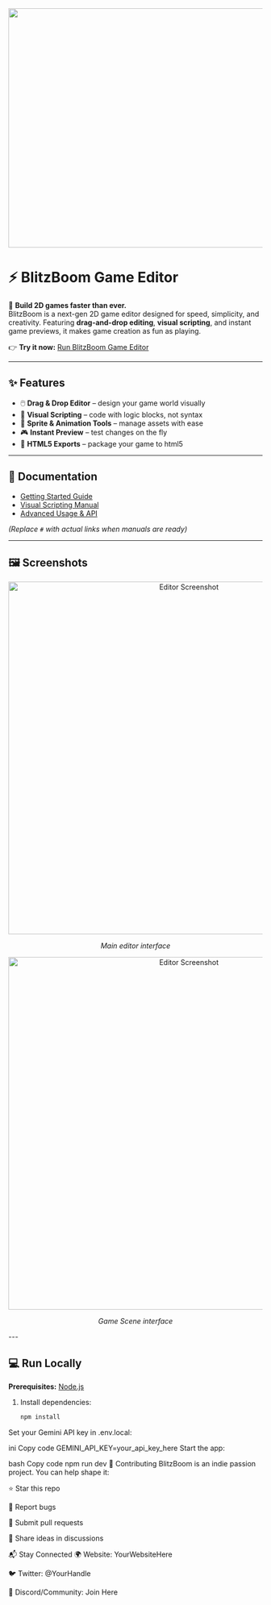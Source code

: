 <div align="center">
  <img width="1200" height="475" alt="BlitzBoom Banner" src="https://private-user-images.githubusercontent.com/187049018/492008269-3ae09ea8-83f0-4dce-b852-30855fae7843.png?jwt=eyJ0eXAiOiJKV1QiLCJhbGciOiJIUzI1NiJ9.eyJpc3MiOiJnaXRodWIuY29tIiwiYXVkIjoicmF3LmdpdGh1YnVzZXJjb250ZW50LmNvbSIsImtleSI6ImtleTUiLCJleHAiOjE3NTg0NDUxOTAsIm5iZiI6MTc1ODQ0NDg5MCwicGF0aCI6Ii8xODcwNDkwMTgvNDkyMDA4MjY5LTNhZTA5ZWE4LTgzZjAtNGRjZS1iODUyLTMwODU1ZmFlNzg0My5wbmc_WC1BbXotQWxnb3JpdGhtPUFXUzQtSE1BQy1TSEEyNTYmWC1BbXotQ3JlZGVudGlhbD1BS0lBVkNPRFlMU0E1M1BRSzRaQSUyRjIwMjUwOTIxJTJGdXMtZWFzdC0xJTJGczMlMkZhd3M0X3JlcXVlc3QmWC1BbXotRGF0ZT0yMDI1MDkyMVQwODU0NTBaJlgtQW16LUV4cGlyZXM9MzAwJlgtQW16LVNpZ25hdHVyZT0wZTQ3YTlhNjQwYmE4ZjgwMzQ1NjA2MTdmZmQ5ZjdjNmM3ZjQyMjM2ZTA2N2E2MGM5YTg4NTc5YzhhZDRmMWRjJlgtQW16LVNpZ25lZEhlYWRlcnM9aG9zdCJ9.UTuUXpGwhtZdn6RK_qmz7kxZWgtopwd42_ViJmfrLgs" />
</div>

# ⚡ BlitzBoom Game Editor

🚀 **Build 2D games faster than ever.**  
BlitzBoom is a next-gen 2D game editor designed for speed, simplicity, and creativity. Featuring **drag-and-drop editing**, **visual scripting**, and instant game previews, it makes game creation as fun as playing.  

👉 **Try it now:** [Run BlitzBoom Game Editor](https://blitzboom-game-engine-last-update-v1-12-992057641660.us-west1.run.app/)  

---

## ✨ Features

- 🖱️ **Drag & Drop Editor** – design your game world visually  
- 🧩 **Visual Scripting** – code with logic blocks, not syntax  
- 🎨 **Sprite & Animation Tools** – manage assets with ease  
- 🎮 **Instant Preview** – test changes on the fly  
- 🚀 **HTML5 Exports** – package your game to html5  

---

## 📖 Documentation

- [Getting Started Guide](#)  
- [Visual Scripting Manual](#)  
- [Advanced Usage & API](#)  

*(Replace `#` with actual links when manuals are ready)*

---

## 🖼 Screenshots

<div align="center">
  <img src="https://private-user-images.githubusercontent.com/187049018/492006651-aec68315-ab0d-4390-b60c-ab636b054ae5.png?jwt=eyJ0eXAiOiJKV1QiLCJhbGciOiJIUzI1NiJ9.eyJpc3MiOiJnaXRodWIuY29tIiwiYXVkIjoicmF3LmdpdGh1YnVzZXJjb250ZW50LmNvbSIsImtleSI6ImtleTUiLCJleHAiOjE3NTg0NDU4MjUsIm5iZiI6MTc1ODQ0NTUyNSwicGF0aCI6Ii8xODcwNDkwMTgvNDkyMDA2NjUxLWFlYzY4MzE1LWFiMGQtNDM5MC1iNjBjLWFiNjM2YjA1NGFlNS5wbmc_WC1BbXotQWxnb3JpdGhtPUFXUzQtSE1BQy1TSEEyNTYmWC1BbXotQ3JlZGVudGlhbD1BS0lBVkNPRFlMU0E1M1BRSzRaQSUyRjIwMjUwOTIxJTJGdXMtZWFzdC0xJTJGczMlMkZhd3M0X3JlcXVlc3QmWC1BbXotRGF0ZT0yMDI1MDkyMVQwOTA1MjVaJlgtQW16LUV4cGlyZXM9MzAwJlgtQW16LVNpZ25hdHVyZT1hMTlmYmIyNDUwOTUyNjc0ODkxMjBiNmM2YjBjZjFlZDVmODY3YWUyNjFjZGY1M2UwMDNjNGEzNTc0NWY2NGVhJlgtQW16LVNpZ25lZEhlYWRlcnM9aG9zdCJ9.ZQMnsPnZdeXZ_pLEwcvMHNepUNGZNQ_FPtxNa8qXxo0" width="700" alt="Editor Screenshot" />
  <p><em>Main editor interface</em></p>
</div>
</div>
<div align="center">
<img src="https://private-user-images.githubusercontent.com/187049018/492009022-4300bbdc-1b68-48c5-91ad-5273399045c6.png?jwt=eyJ0eXAiOiJKV1QiLCJhbGciOiJIUzI1NiJ9.eyJpc3MiOiJnaXRodWIuY29tIiwiYXVkIjoicmF3LmdpdGh1YnVzZXJjb250ZW50LmNvbSIsImtleSI6ImtleTUiLCJleHAiOjE3NTg0NDU4MjUsIm5iZiI6MTc1ODQ0NTUyNSwicGF0aCI6Ii8xODcwNDkwMTgvNDkyMDA5MDIyLTQzMDBiYmRjLTFiNjgtNDhjNS05MWFkLTUyNzMzOTkwNDVjNi5wbmc_WC1BbXotQWxnb3JpdGhtPUFXUzQtSE1BQy1TSEEyNTYmWC1BbXotQ3JlZGVudGlhbD1BS0lBVkNPRFlMU0E1M1BRSzRaQSUyRjIwMjUwOTIxJTJGdXMtZWFzdC0xJTJGczMlMkZhd3M0X3JlcXVlc3QmWC1BbXotRGF0ZT0yMDI1MDkyMVQwOTA1MjVaJlgtQW16LUV4cGlyZXM9MzAwJlgtQW16LVNpZ25hdHVyZT00ZDYwOGI5ZTllOTBjNTkxOTVhYzg1ZTI0NWY0ODZhMGIyMzZmNDFhMDA3NWIwOGVkNzdjZGNhY2UwMGQwM2FkJlgtQW16LVNpZ25lZEhlYWRlcnM9aG9zdCJ9.WKsHoKKxF_WZZeXqkStzsUM7zl2ZgUoX7vL-3LLdFLo" width="700" alt="Editor Screenshot" />
   <p><em>Game Scene interface</em></p>
</div>
---

## 💻 Run Locally

**Prerequisites:** [Node.js](https://nodejs.org/)  

1. Install dependencies:  
   ```bash
   npm install
Set your Gemini API key in .env.local:

ini
Copy code
GEMINI_API_KEY=your_api_key_here
Start the app:

bash
Copy code
npm run dev
🙌 Contributing
BlitzBoom is an indie passion project. You can help shape it:

⭐ Star this repo

🐛 Report bugs

🔧 Submit pull requests

💬 Share ideas in discussions

📬 Stay Connected
🌍 Website: YourWebsiteHere

🐦 Twitter: @YourHandle

💬 Discord/Community: Join Here
